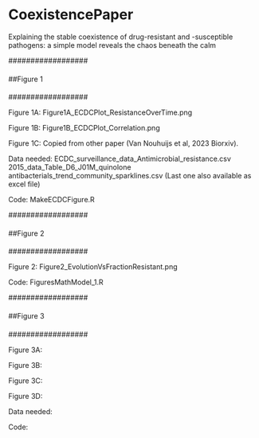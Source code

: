 # CoexistencePaper
Explaining the stable coexistence of drug-resistant and -susceptible pathogens: a simple model reveals the chaos beneath the calm

##################
####
##Figure 1
####
##################

Figure 1A: 
Figure1A_ECDCPlot_ResistanceOverTime.png

Figure 1B: 
Figure1B_ECDCPlot_Correlation.png

Figure 1C: 
Copied from other paper (Van Nouhuijs et al, 2023 Biorxiv). 

Data needed: 
ECDC_surveillance_data_Antimicrobial_resistance.csv
2015_data_Table_D6_J01M_quinolone antibacterials_trend_community_sparklines.csv
(Last one also available as excel file) 

Code: 
MakeECDCFigure.R

##################
####
##Figure 2
####
##################

Figure 2: 
Figure2_EvolutionVsFractionResistant.png

Code: 
FiguresMathModel_1.R


##################
####
##Figure 3
####
##################

Figure 3A: 



Figure 3B: 



Figure 3C: 



Figure 3D: 


Data needed: 

Code: 







